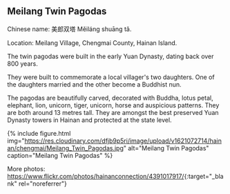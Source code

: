 ## Meilang Twin Pagodas

Chinese name: 美郎双塔 Měiláng shuāng tǎ.

Location: Meilang Village, Chengmai County, Hainan Island.

The twin pagodas were built in the early Yuan Dynasty, dating back over 800 years.

They were built to commemorate a local villager's two daughters. One of the daughters married and the other become a Buddhist nun.

The pagodas are beautifully carved, decorated with Buddha, lotus petal, elephant, lion, unicorn, tiger, unicorn, horse and auspicious patterns. They are both around 13 metres tall. They  are amongst the best preserved Yuan Dynasty towers in Hainan and protected at the state level.


{% include figure.html img="https://res.cloudinary.com/dfjb9p5ri/image/upload/v1621072714/hainan/chengmai/Meilang_Twin_Pagodas.jpg"
alt="Meilang Twin Pagodas" caption="Meilang Twin Pagodas" %}

More photos:
<https://www.flickr.com/photos/hainanconnection/4391017917/>{:target="_blank" rel="noreferrer"}